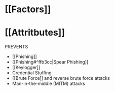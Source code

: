 # [[Factors]]
# [[Attritbutes]]

PREVENTS
- [[Phishing]]
- [[Phishing#^ffb3cc|Spear Phishing]]
- [[Keylogger]]
- Credential Stuffing
- [[Brute Force]] and reverse brute force attacks
- Man-in-the-middle (MITM) attacks